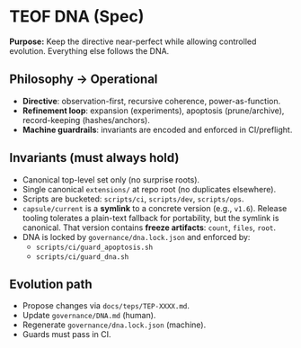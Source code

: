 # TEOF DNA (Spec)

**Purpose:** Keep the directive near-perfect while allowing controlled evolution. Everything else follows the DNA.

## Philosophy → Operational
- **Directive**: observation-first, recursive coherence, power-as-function.
- **Refinement loop**: expansion (experiments), apoptosis (prune/archive), record-keeping (hashes/anchors).
- **Machine guardrails**: invariants are encoded and enforced in CI/preflight.

## Invariants (must always hold)
- Canonical top-level set only (no surprise roots).
- Single canonical `extensions/` at repo root (no duplicates elsewhere).
- Scripts are bucketed: `scripts/ci`, `scripts/dev`, `scripts/ops`.
- `capsule/current` is a **symlink** to a concrete version (e.g., `v1.6`). Release tooling tolerates a plain-text fallback for portability, but the symlink is canonical. That version contains **freeze artifacts**: `count`, `files`, `root`.
- DNA is locked by `governance/dna.lock.json` and enforced by:
  - `scripts/ci/guard_apoptosis.sh`
  - `scripts/ci/guard_dna.sh`

## Evolution path
- Propose changes via `docs/teps/TEP-XXXX.md`.
- Update `governance/DNA.md` (human).
- Regenerate `governance/dna.lock.json` (machine).
- Guards must pass in CI.
